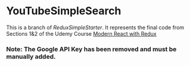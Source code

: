 # YouTubeSimpleSearch

This is a branch of *ReduxSimpleStarter*. It represents the final code from Sections 1&2 of the Udemy Course [Modern React with Redux](https://www.udemy.com/react-redux/)

### Note: The Google API Key has been removed and must be manually added.

